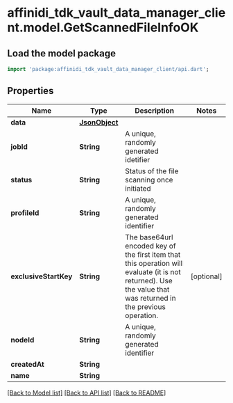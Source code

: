# affinidi_tdk_vault_data_manager_client.model.GetScannedFileInfoOK

## Load the model package

```dart
import 'package:affinidi_tdk_vault_data_manager_client/api.dart';
```

## Properties

| Name                  | Type                  | Description                                                                                                                                                    | Notes      |
| --------------------- | --------------------- | -------------------------------------------------------------------------------------------------------------------------------------------------------------- | ---------- |
| **data**              | [**JsonObject**](.md) |                                                                                                                                                                |
| **jobId**             | **String**            | A unique, randomly generated idetifier                                                                                                                         |
| **status**            | **String**            | Status of the file scanning once initiated                                                                                                                     |
| **profileId**         | **String**            | A unique, randomly generated identifier                                                                                                                        |
| **exclusiveStartKey** | **String**            | The base64url encoded key of the first item that this operation will evaluate (it is not returned). Use the value that was returned in the previous operation. | [optional] |
| **nodeId**            | **String**            | A unique, randomly generated identifier                                                                                                                        |
| **createdAt**         | **String**            |                                                                                                                                                                |
| **name**              | **String**            |                                                                                                                                                                |

[[Back to Model list]](../README.md#documentation-for-models) [[Back to API list]](../README.md#documentation-for-api-endpoints) [[Back to README]](../README.md)
